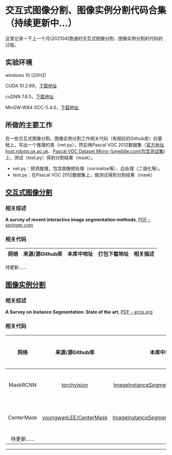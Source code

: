# 交互式图像分割、图像实例分割代码合集（持续更新中...）

这里记录一下上一个月(202104)跑通的交互式图像分割、图像实例分割的代码的过程。

## 实验环境

windows 10 (20H2)

CUDA 10.2.89，[下载地址](https://developer.nvidia.cn/cuda-toolkit-archive)

cuDNN 7.6.5，[下载地址](https://developer.nvidia.com/rdp/cudnn-archive)

MinGW-W64 GCC-5.4.0，[下载地址](https://sourceforge.net/projects/mingw-w64/files/mingw-w64/)

## 所做的主要工作

在一些交互式图像分割、图像实例分割工作相关代码（有相应的Github库）的基础上，写出一个推理的类（net.py），然后再Pascal VOC 2012数据集（[官方地址 host.robots.ox.ac.uk](http://host.robots.ox.ac.uk/pascal/VOC/voc2012/)、[Pascal VOC Dataset Mirror (pjreddie.com)包含测试集](https://pjreddie.com/projects/pascal-voc-dataset-mirror/))上，测试（test.py）得到分割结果（mask）。

- net.py：预测推理，包含图像预处理（normalize等）、后处理（二值化等）。
- test.py：在Pascal VOC 2012数据集上，做测试得到分割结果（mask）

## [交互式图像分割](./InteractiveImageSegmentation)

### 相关综述

**A survey of recent interactive image segmentation methods**, [PDF - springer.com](https://link.springer.com/content/pdf/10.1007/s41095-020-0177-5.pdf)

### 相关代码

| 网络 | 来源/源Github库 | 本库中地址 | 打包下载地址 | 相关描述 |
| :-----: | :-----: | :-----: | :-----: | :-----: |


待更新......

## [图像实例分割](./ImageInstanceSegmentation)

### 相关综述

**A Survey on Instance Segmentation: State of the art**, [PDF - arcix.org](https://arxiv.org/pdf/2007.00047)

### 相关代码


| 网络 | 来源/源Github库 | 本库中地址 | 相关描述 |  |
| :---: | :---: | :---: | :---: | :---: |
| MaskRCNN | [torchvision](https://pytorch.org/vision/stable/models.html#mask-r-cnn) | [ImageInstanceSegmentation/MaskRCNN](./ImageInstanceSegmentation/MaskRCNN) | - |[打包下载](https://github.com/BingqiangZhou/IntSeg_InsSeg_CodeCollection/releases/tag/maskrcnn) |
| CenterMask | [youngwanLEE/CenterMask](https://github.com/youngwanLEE/CenterMask) | [ImageInstanceSegmentation/CenterMask](./ImageInstanceSegmentation/CenterMask) | - |[打包下载](https://github.com/BingqiangZhou/IntSeg_InsSeg_CodeCollection/releases/tag/centermask) |
| 待更新......| | | | | 

----
